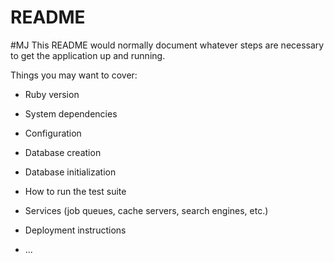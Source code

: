 # README
#MJ
This README would normally document whatever steps are necessary to get the
application up and running.

Things you may want to cover:
* Ruby version

* System dependencies

* Configuration

* Database creation

* Database initialization

* How to run the test suite

* Services (job queues, cache servers, search engines, etc.)

* Deployment instructions

* ...
